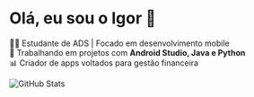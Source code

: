 # Olá, eu sou o Igor 👋

👨‍💻 Estudante de ADS | Focado em desenvolvimento mobile  
🚀 Trabalhando em projetos com **Android Studio, Java e Python**  
📊 Criador de apps voltados para gestão financeira  

![GitHub Stats](https://github-readme-stats.vercel.app/api?username=seu-usuario&show_icons=true&theme=radical)

